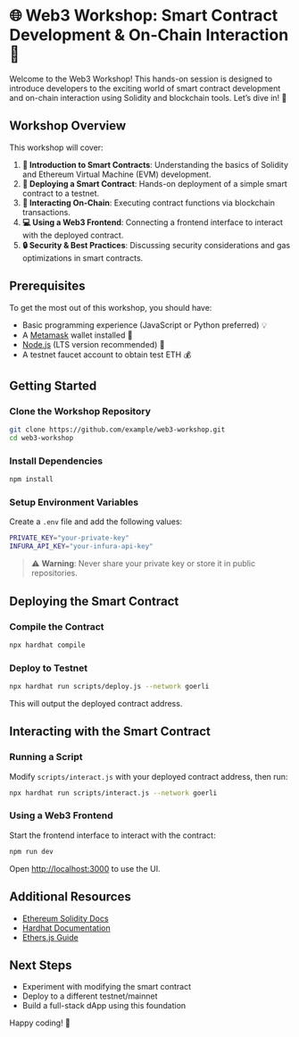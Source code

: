 # 🌐 Web3 Workshop: Smart Contract Development & On-Chain Interaction 🚀

Welcome to the Web3 Workshop! This hands-on session is designed to introduce developers to the exciting world of smart contract development and on-chain interaction using Solidity and blockchain tools. Let’s dive in! 🌊

## Workshop Overview
This workshop will cover:

1. **📝 Introduction to Smart Contracts**: Understanding the basics of Solidity and Ethereum Virtual Machine (EVM) development.
2. **🚀 Deploying a Smart Contract**: Hands-on deployment of a simple smart contract to a testnet.
3. **🔗 Interacting On-Chain**: Executing contract functions via blockchain transactions.
4. **💻 Using a Web3 Frontend**: Connecting a frontend interface to interact with the deployed contract.
5. **🔒 Security & Best Practices**: Discussing security considerations and gas optimizations in smart contracts.

## Prerequisites
To get the most out of this workshop, you should have:

- Basic programming experience (JavaScript or Python preferred) 💡
- A [Metamask](https://metamask.io/) wallet installed 🔑
- [Node.js](https://nodejs.org/) (LTS version recommended) 🌟
- A testnet faucet account to obtain test ETH 💰

## Getting Started
### Clone the Workshop Repository
```bash
git clone https://github.com/example/web3-workshop.git
cd web3-workshop

```

### Install Dependencies
```bash
npm install
```

### Setup Environment Variables
Create a `.env` file and add the following values:
```bash
PRIVATE_KEY="your-private-key"
INFURA_API_KEY="your-infura-api-key"
```
>⚠️ **Warning**: Never share your private key or store it in public repositories.

## Deploying the Smart Contract
### Compile the Contract
```bash
npx hardhat compile
```

### Deploy to Testnet
```bash
npx hardhat run scripts/deploy.js --network goerli
```
This will output the deployed contract address.

## Interacting with the Smart Contract
### Running a Script
Modify `scripts/interact.js` with your deployed contract address, then run:
```bash
npx hardhat run scripts/interact.js --network goerli
```

### Using a Web3 Frontend
Start the frontend interface to interact with the contract:
```bash
npm run dev
```
Open [http://localhost:3000](http://localhost:3000) to use the UI.

## Additional Resources
- [Ethereum Solidity Docs](https://soliditylang.org/docs/)
- [Hardhat Documentation](https://hardhat.org/docs/)
- [Ethers.js Guide](https://docs.ethers.org/v5/)

## Next Steps
- Experiment with modifying the smart contract
- Deploy to a different testnet/mainnet
- Build a full-stack dApp using this foundation

Happy coding! 🚀
